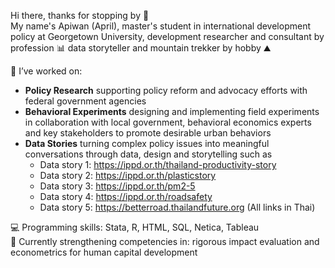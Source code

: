 Hi there, thanks for stopping by 👋
<br />
My name's Apiwan (April), master's student in international development policy at Georgetown University, development researcher and consultant by profession 📊 data storyteller and mountain trekker by hobby ⛰️

📌 I’ve worked on:
- **Policy Research** supporting policy reform and advocacy efforts with federal government agencies
- **Behavioral Experiments** designing and implementing field experiments in collaboration with local government, behavioral economics experts and key stakeholders to promote desirable urban behaviors
- **Data Stories** turning complex policy issues into meaningful conversations through data, design and storytelling such as
    - Data story 1: <a href="https://ippd.or.th/thailand-productivity-story" target="_blank" > https://ippd.or.th/thailand-productivity-story </a>
    - Data story 2: <a href="https://ippd.or.th/plasticstory" target="_blank" > https://ippd.or.th/plasticstory </a>
    - Data story 3: <a href="https://ippd.or.th/pm2-5)" target="_blank" > https://ippd.or.th/pm2-5</a>
    - Data story 4: <a href="https://ippd.or.th/roadsafety" target="_blank" > https://ippd.or.th/roadsafety </a>
    - Data story 5: <a href="https://betterroad.thailandfuture.org" target="_blank" > https://betterroad.thailandfuture.org </a> (All links in Thai)

💻 Programming skills: Stata, R, HTML, SQL, Netica, Tableau <br />
🌱 Currently strengthening competencies in: rigorous impact evaluation and econometrics for human capital development <br />
